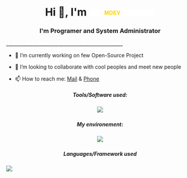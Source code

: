 

<!--
**MaxenceLebrunDEV/MaxenceLebrunDEV** is a ✨ _special_ ✨ repository because its `README.md` (this file) appears on your GitHub profile.

Here are some ideas to get you started:

- 🔭 I’m currently working on ...
- 🌱 I’m currently learning ...
- 👯 I’m looking to collaborate on ...
- 🤔 I’m looking for help with ...
- 💬 Ask me about ...
- 📫 How to reach me: ...
- 😄 Pronouns: ...
- ⚡ Fun fact: ...
-->

<h1 align="center">Hi 👋, I'm <img src="mdev.svg" width="177" height="18"></a>
</h3></h1>  
<h3 align="center">I'm Programer and System Administrator</h3>  
_________________________________________________

  
- 🔭 I’m currently working on few Open-Source Project
  
- 👯 I’m looking to collaborate with cool peoples and meet new people

- 📫 How to reach me: [Mail](mail:contact@mdev-network.fr) & [Phone](tel:+33767956467)


<p align="center">
<h5 align="center">
  
Tools/Software used:
</h5>

<p align="center">
  <a href="https://skillicons.dev">
    <img src="https://skillicons.dev/icons?i=aws,cloudflare,docker,firebase,figma,github,nginx,netlify,ideajs" />
  </a>
</p>

<h5 align="center">
  
My environement:
</h5>

<p align="center">
  <a href="https://skillicons.dev">
    <img src="https://skillicons.dev/icons?i=linux,nginx,idea,grafana,cloudflare,aws,firebase,git,cassandra,mongodb,mysql" />
  </a>
</p>

<h5 align="center">
  
Languages/Framework used
</h5>

  <a href="https://skillicons.dev">
    <img src="https://skillicons.dev/icons?i=arduino,bootstrap,cs,css,dart,electron,flutter,nodejs,php,react,swift,html,java,js" />
  </a>
</p>
